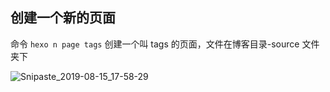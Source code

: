 

## 创建一个新的页面

命令
`hexo n page tags`
创建一个叫 tags 的页面，文件在博客目录-source 文件夹下

<!--more-->

![Snipaste_2019-08-15_17-58-29](https://i.loli.net/2019/08/15/dNbUJGP5X13ani6.png)
